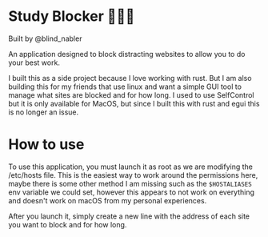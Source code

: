 # Study Blocker 🙇‍♂️🚫

Built by @blind_nabler

An application designed to block distracting websites to allow you to do your best work.

I built this as a side project because I love working with rust. But I am also building this for my friends that use linux and want a simple GUI tool to manage what sites are blocked and for how long. I used to use SelfControl but it is only available for MacOS, but since I built this with rust and egui this is no longer an issue.

# How to use

To use this application, you must launch it as root as we are modifying the /etc/hosts file. This is the easiest way to work around the permissions here, maybe there is some other method I am missing such as the `$HOSTALIASES` env variable we could set, however this appears to not work on everything and doesn't work on macOS from my personal experiences.

After you launch it, simply create a new line with the address of each site you want to block and for how long.
